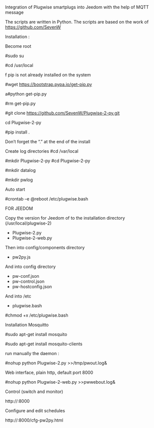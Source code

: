 Integration of Plugwise smartplugs into Jeedom with the help of MQTT message

The scripts are written in Python.
The scripts are based on the work of https://github.com/SevenW

Installation :

Become root

#sudo su

#cd /usr/local

f pip is not already installed on the system

#wget https://bootstrap.pypa.io/get-pip.py

a#python get-pip.py

#rm get-pip.py

#git clone https://github.com/SevenW/Plugwise-2-py.git

cd Plugwise-2-py

#pip install .

Don’t forget the “.” at the end of the install

Create log directories
#cd /var/local

#mkdir Plugwise-2-py
#cd Plugwise-2-py

#mkdir datalog

#mkdir pwlog

Auto start 

#crontab –e
@reboot /etc/plugwise.bash


FOR JEEDOM

Copy the version for Jeedom of to the installation directory (/usr/local/plugwise-2)
-	Plugwise-2.py
-	Plugwise-2-web.py

Then into config/components directory
-	pw2py.js 

And into config directory
-	pw-conf.json
-	pw-control.json
-	pw-hostconfig.json

And into /etc
-	plugwise.bash


#chmod +x /etc/plugwise.bash

Installation Mosquitto

#sudo apt-get install mosquito


#sudo apt-get install mosquito-clients


run manually the daemon :

#nohup python Plugwise-2.py >>/tmp/pwout.log&

Web interface, plain http, default port 8000

#nohup python Plugwise-2-web.py >>pwwebout.log&

Control (switch and monitor)

http://<ip address>:8000

Configure and edit schedules

http://<ip address>:8000/cfg-pw2py.html

